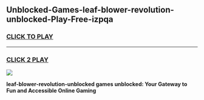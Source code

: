 
## Unblocked-Games-leaf-blower-revolution-unblocked-Play-Free-izpqa
<h3>
<a href="https://premium76.site?title=leaf-blower-revolution-unblocked&ref=20M">CLICK TO PLAY</a></h3>
<hr>

<h3>
<a href="https://premium76.site?title=leaf-blower-revolution-unblocked&ref=20M">CLICK 2 PLAY</a>
  
</h3>

<a href="https://premium76.site?title=leaf-blower-revolution-unblocked&ref=19M"><img src="https://clearcache.store/games.png"></a>


**leaf-blower-revolution-unblocked games unblocked: Your Gateway to Fun and Accessible Online Gaming**
